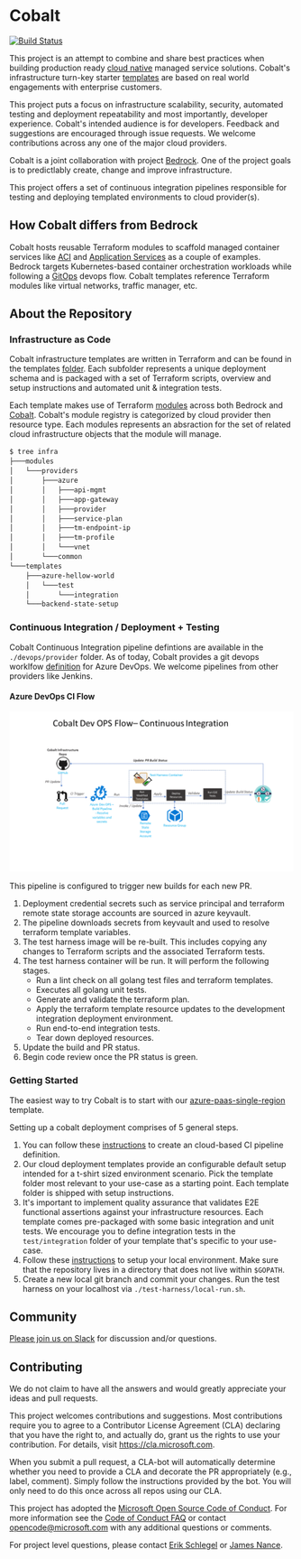 # Cobalt

[![Build Status](https://dev.azure.com/csedallascrew/project-cobalt/_apis/build/status/Microsoft.cobalt?branchName=master)](https://dev.azure.com/csedallascrew/project-cobalt/_build/latest?definitionId=2&branchName=master)

This project is an attempt to combine and share best practices when building production ready [cloud native](https://www.cncf.io/) managed service solutions. Cobalt's infrastructure turn-key starter [templates](/infra/templates/README.md) are based on real world engagements with enterprise customers.

This project puts a focus on infrastructure scalability, security, automated testing and deployment repeatability and most importantly, developer experience. Cobalt's intended audience is for developers. Feedback and suggestions are encouraged through issue requests. We welcome contributions across any one of the major cloud providers.

Cobalt is a joint collaboration with project [Bedrock](https://github.com/Microsoft/bedrock). One of the project goals is to predictlably create, change and improve infrastructure.

This project offers a set of continuous integration pipelines responsible for testing and deploying templated environments to cloud provider(s).

## How Cobalt differs from Bedrock

Cobalt hosts reusable Terraform modules to scaffold managed container services like [ACI](https://docs.microsoft.com/en-us/azure/container-instances/) and [Application Services](https://docs.microsoft.com/en-us/azure/app-service/) as a couple of examples. Bedrock targets Kubernetes-based container orchestration workloads while following a [GitOps](https://medium.com/@timfpark/highly-effective-kubernetes-deployments-with-gitops-c7a0354f1446) devops flow. Cobalt templates reference Terraform modules like virtual networks, traffic manager, etc.

## About the Repository

### Infrastructure as Code

Cobalt infrastructure templates are written in Terraform and can be found in the templates [folder](infra/templates). Each subfolder represents a unique deployment schema and is packaged with a set of Terraform scripts, overview and setup instructions and automated unit & integration tests.

Each template makes use of Terraform [modules](https://www.terraform.io/docs/modules/index.html) across both Bedrock and [Cobalt](infra/modules). Cobalt's module registry is categorized by cloud provider then resource type. Each modules represents an absraction for the set of related cloud infrastructure objects that the module will manage.

```bash
$ tree infra
├───modules
│   └───providers
│       ├───azure
│       │   ├───api-mgmt
│       │   ├───app-gateway
│       │   ├───provider
│       │   ├───service-plan
│       │   ├───tm-endpoint-ip
│       │   ├───tm-profile
│       │   └───vnet
│       └───common
└───templates
    ├───azure-hellow-world
    │   └───test
    │       └───integration
    └───backend-state-setup
```

### Continuous Integration / Deployment + Testing

Cobalt Continuous Integration pipeline defintions are available in the `./devops/provider` folder. As of today, Cobalt provides a git devops worklfow [definition](devops/providers/azure-devops/templates/azure-pipelines.yml) for Azure DevOps. We welcome pipelines from other providers like Jenkins.

#### Azure DevOps CI Flow

![image](./design-reference/devops/cobalt-devops-ci.gif)

This pipeline is configured to trigger new builds for each new PR.

1. Deployment credential secrets such as service principal and terraform remote state storage accounts are sourced in azure keyvault.
2. The pipeline downloads secrets from keyvault and used to resolve terraform template variables.
3. The test harness image will be re-built. This includes copying any changes to Terraform scripts and the associated Terraform tests.
4. The test harness container will be run. It will perform the following stages.
    * Run a lint check on all golang test files and terraform templates.
    * Executes all golang unit tests.
    * Generate and validate the terraform plan.
    * Apply the terraform template resource updates to the development integration deployment environment.
    * Run end-to-end integration tests.
    * Tear down deployed resources.
5. Update the build and PR status.
6. Begin code review once the PR status is green.

### Getting Started

The easiest way to try Cobalt is to start with our [azure-paas-single-region](https://github.com/Microsoft/cobalt/tree/master/infra/templates/azure-hellow-world) template.

Setting up a cobalt deployment comprises of 5 general steps.

1. You can follow these [instructions](devops/providers/azure-devops/README.md) to create an cloud-based CI pipeline definition.
2. Our cloud deployment templates provide an configurable default setup intended for a t-shirt sized environment scenario. Pick the template folder most relevant to your use-case as a starting point. Each template folder is shipped with setup instructions.
3. It's important to implement quality assurance that validates E2E functional assertions against your infrastructure resources. Each template comes pre-packaged with some basic integration and unit tests. We encourage you to define integration tests in the `test/integration` folder of your template that's specific to your use-case.
4. Follow these [instructions](test-harness/README.md) to setup your local environment. Make sure that the repository lives in a directory that does not live within `$GOPATH`.
5. Create a new local git branch and commit your changes. Run the test harness on your localhost via `./test-harness/local-run.sh`.

## Community

[Please join us on Slack](https://publicslack.com/slacks/https-bedrockco-slack-com/invites/new) for discussion and/or questions.

## Contributing

We do not claim to have all the answers and would greatly appreciate your ideas and pull requests.

This project welcomes contributions and suggestions. Most contributions require you to agree to a
Contributor License Agreement (CLA) declaring that you have the right to, and actually do, grant us
the rights to use your contribution. For details, visit https://cla.microsoft.com.

When you submit a pull request, a CLA-bot will automatically determine whether you need to provide
a CLA and decorate the PR appropriately (e.g., label, comment). Simply follow the instructions
provided by the bot. You will only need to do this once across all repos using our CLA.

This project has adopted the [Microsoft Open Source Code of Conduct](https://opensource.microsoft.com/codeofconduct/).
For more information see the [Code of Conduct FAQ](https://opensource.microsoft.com/codeofconduct/faq/) or
contact [opencode@microsoft.com](mailto:opencode@microsoft.com) with any additional questions or comments.

For project level questions, please contact [Erik Schlegel](mailto:erisch@microsoft.com) or [James Nance](mailto:james.nance@microsoft.com).
